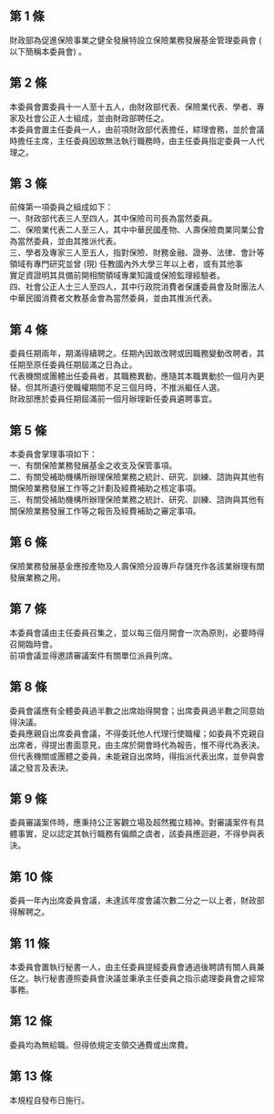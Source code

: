 第 1 條
-------
財政部為促進保險事業之健全發展特設立保險業務發展基金管理委員會 (  
以下簡稱本委員會) 。

第 2 條
-------
本委員會置委員十一人至十五人，由財政部代表、保險業代表、學者、專  
家及社會公正人士組成，並由財政部聘任之。  
本委員會置主任委員一人，由前項財政部代表擔任，綜理會務，並於會議  
時擔任主席，主任委員因故無法執行職務時，由主任委員指定委員一人代  
理之。

第 3 條
-------
前條第一項委員之組成如下：  
一、財政部代表三人至四人，其中保險司司長為當然委員。  
二、保險業代表二人至三人，其中中華民國產物、人壽保險商業同業公會  
    為當然委員，並由其推派代表。  
三、學者及專家三人至五人，指對保險、財務金融、證券、法律、會計等  
    領域有專門研究並曾 (現) 任教國內外大學三年以上者，或有其他事  
    實足資證明其具備前開相關領域專業知識或保險監理經驗者。  
四、社會公正人士三人至四人，其中行政院消費者保護委員會及財團法人  
    中華民國消費者文教基金會為當然委員，並由其推派代表。

第 4 條
-------
委員任期兩年，期滿得續聘之。任期內因故改聘或因職務變動改聘者，其  
任期至原任委員任期屆滿之日為止。  
代表機關或團體出任委員者，其職務異動，應隨其本職異動於一個月內更  
替。但其所遺行使職權期間不足三個月時，不推派繼任人選。  
財政部應於委員任期屆滿前一個月辦理新任委員遴聘事宜。

第 5 條
-------
本委員會掌理事項如下：  
一、有關保險業務發展基金之收支及保管事項。  
二、有關受補助機構所辦理保險業務之統計、研究、訓練、諮詢與其他有  
    關保險業務發展工作等之計劃及經費補助之核定事項。  
三、有關受補助機構所辦理保險業務之統計、研究、訓練、諮詢與其他有  
    關保險業務發展工作等之報告及經費補助之審定事項。

第 6 條
-------
保險業務發展基金應按產物及人壽保險分設專戶存儲充作各該業辦理有關  
發展業務之用。

第 7 條
-------
本委員會議由主任委員召集之，並以每三個月開會一次為原則，必要時得  
召開臨時會。  
前項會議並得邀請審議案件有關單位派員列席。

第 8 條
-------
委員會議應有全體委員過半數之出席始得開會；出席委員過半數之同意始  
得決議。  
委員應親自出席委員會議，不得委託他人代理行使職權；如委員不克親自  
出席者，得提出書面意見，由主席於開會時代為報告，惟不得代為表決。  
但代表機關或團體之委員，未能親自出席時，得指派代表出席，並參與會  
議之發言及表決。

第 9 條
-------
委員審議案件時，應秉持公正客觀立場及超然獨立精神。對審議案件有具  
體事實，足以認定其執行職務有偏頗之虞者，該委員應迴避，不得參與表  
決。

第 10 條
--------
委員一年內出席委員會議，未達該年度會議次數二分之一以上者，財政部  
得解聘之。

第 11 條
--------
本委員會置執行秘書一人，由主任委員提經委員會通過後聘請有關人員兼  
任之。執行秘書遵照委員會決議並秉承主任委員之指示處理委員會之經常  
事務。

第 12 條
--------
委員均為無給職。但得依規定支領交通費或出席費。

第 13 條
--------
本規程自發布日施行。

